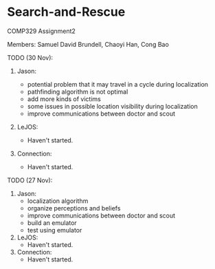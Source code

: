 # Search-and-Rescue
COMP329 Assignment2

Members: Samuel David Brundell, Chaoyi Han, Cong Bao

TODO (30 Nov):
1. Jason:
    * potential problem that it may travel in a cycle during localization
    * pathfinding algorithm is not optimal
    * add more kinds of victims
    * some issues in possible location visibility during localization
    * improve communications between doctor and scout

2. LeJOS:
    * Haven't started.

3. Connection:
    * Haven't started.

TODO (27 Nov):
1. Jason:
    * localization algorithm
    * organize perceptions and beliefs
    * improve communications between doctor and scout
    * build an emulator
    * test using emulator
2. LeJOS:
    * Haven't started.
3. Connection:
    * Haven't started.